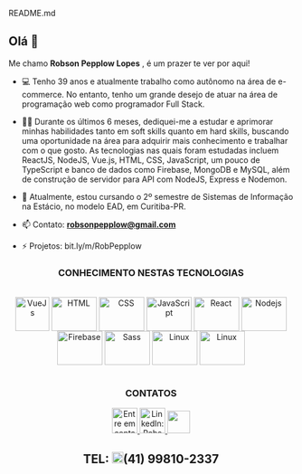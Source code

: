 README.md

##  Olá 👋
Me chamo **Robson Pepplow Lopes** , é um prazer te ver por aqui!
- 💻 Tenho 39 anos e atualmente trabalho como autônomo na área de e-commerce. No entanto, tenho um grande desejo de atuar na área de programação web como programador Full Stack.
- 👨‍💻 Durante os últimos 6 meses, dediquei-me a estudar e aprimorar minhas habilidades tanto em soft skills quanto em hard skills, buscando uma oportunidade na área para adquirir mais conhecimento e trabalhar com o que gosto.
As tecnologias nas quais foram estudadas incluem ReactJS, NodeJS, Vue.js, HTML, CSS, JavaScript, um pouco de TypeScript e banco de dados como Firebase, MongoDB e MySQL, além de construção de servidor para API com NodeJS, Express e Nodemon.
- 🏫 Atualmente, estou cursando o 2º semestre de Sistemas de Informação na Estácio, no modelo EAD, em Curitiba-PR.

- 📫 Contato: **robsonpepplow@gmail.com**
- ⚡ Projetos: bit.ly/m/RobPepplow
 

<div align="center" style="backgrand: blue;">
  <h3>CONHECIMENTO NESTAS TECNOLOGIAS</h3>
</div>

<div align="center" gap="20">
  <br/>
  <img align="center" alt="VueJs" height="60" width="60" src="https://user-images.githubusercontent.com/106199387/215278064-8b3e0d5d-2b2c-4138-9127-731ed8cb5f6e.png"/>
  <img align="center" alt="HTML" height="60" width="80" src="https://user-images.githubusercontent.com/106199387/215278254-ff024068-9366-43dd-baf5-2acd25b28ac6.png"/>
  <img align="center" alt="CSS" height="60" width="80" src="https://user-images.githubusercontent.com/106199387/215278231-ff96ae6d-06d6-4833-aa89-3bf215a7ea01.png"/>
  <img align="center" alt="JavaScript" height="60" width="80" src="https://user-images.githubusercontent.com/106199387/215278276-b8dc6387-9677-4ff2-b2d3-9c4cb043588a.png"/>
  <img align="center" alt="React" height="60" width="80" src="https://user-images.githubusercontent.com/106199387/215278170-a18a2c55-acf6-4d3a-9194-2e8777a6186a.png"/>
  <img align="center" alt="Nodejs" height="60" width="80" src="https://user-images.githubusercontent.com/106199387/215278383-d39b30b3-5b1e-4405-906a-d7bc930da2b6.png"/>
  <img align="center" alt="Firebase" height="60" width="80" src="https://firebase.google.com/static/downloads/brand-guidelines/PNG/logo-vertical.png?hl=pt-br"/>  
   <img align="center" alt="Sass" height="60" width="80" src="https://user-images.githubusercontent.com/106199387/215278840-b6599b75-f050-412b-854b-9729914f1b95.png"/>
  <img align="center" alt="Linux" height="60" width="80" src="https://user-images.githubusercontent.com/106199387/215278818-26331d58-b10e-4cb1-8523-007d9756df0f.png"/>
   <img align="center" alt="Linux" height="60" width="80" src="https://upload.wikimedia.org/wikipedia/commons/9/93/MongoDB_Logo.svg"/>
  

</div>

<br/>

<div align="center">
  <h3 color="red">CONTATOS</h3>
</div>
<div align="center" display="flex" gap="20">
<a href = "mailto:robsonpepplow@gmail.com"><img height="45" width="45" alt="Entre em contato: robsonpepplow@gmail.com" src="https://user-images.githubusercontent.com/106199387/215278918-09bfab55-007e-4d5d-aa06-92599b3b1ddf.png" target="_blank">   </a>
<a href="https://www.linkedin.com/in/RobPepplow" target="_blank"><img height="45" width="45" alt="LinkedIn: RobsonPepplow" src="https://user-images.githubusercontent.com/106199387/215278978-a0132796-df9b-48cb-b36a-1296e5c0dd4f.png" target="_blank">   </a>
<a href="https://github.com/RobPepplow">
  <img height="40" width"60" src="https://user-images.githubusercontent.com/106199387/215277343-78a0a4fd-d469-4b0b-ac5e-b25906bd96c4.png"></a>  
  

  
 ## TEL: <img height="20" width="20" src="https://user-images.githubusercontent.com/106199387/215279006-d0d6053d-6d04-4ef4-aec7-cf36fd133454.png"/>(41) 99810-2337 
  
</div>
